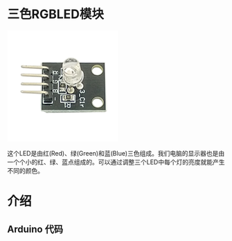 # 三色RGBLED模块

![](/assets/RGBLED.png)

这个LED是由红\(Red\)、绿\(Green\)和蓝\(Blue\)三色组成。我们电脑的显示器也是由一个个小的红、绿、蓝点组成的。可以通过调整三个LED中每个灯的亮度就能产生不同的颜色。

# 介绍

## Arduino 代码



